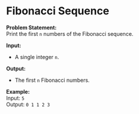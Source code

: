 # Fibonacci Sequence

**Problem Statement:**  
Print the first `n` numbers of the Fibonacci sequence.

**Input:**  
- A single integer `n`.

**Output:**  
- The first `n` Fibonacci numbers.

**Example:**  
Input: `5`  
Output: `0 1 1 2 3`
